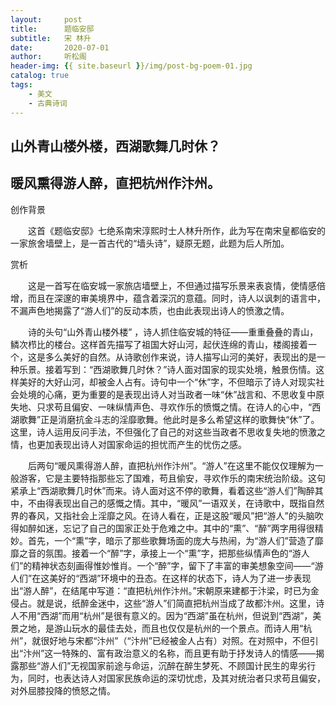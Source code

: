 ```yaml
---
layout:     post
title:      题临安邸
subtitle:   宋 林升
date:       2020-07-01
author:     听松阁
header-img: {{ site.baseurl }}/img/post-bg-poem-01.jpg
catalog: true
tags:
    - 美文
    - 古典诗词
---
```


## 山外青山楼外楼，西湖歌舞几时休？

## 暖风熏得游人醉，直把杭州作汴州。





创作背景



　　这首《题临安邸》七绝系南宋淳熙时士人林升所作，此为写在南宋皇都临安的一家旅舍墙壁上，是一首古代的“墙头诗”，疑原无题，此题为后人所加。





赏析



　　这是一首写在临安城一家旅店墙壁上，不但通过描写乐景来表哀情，使情感倍增，而且在深邃的审美境界中，蕴含着深沉的意蕴。同时，诗人以讽刺的语言中，不漏声色地揭露了“游人们”的反动本质，也由此表现出诗人的愤激之情。



　　诗的头句“山外青山楼外楼” ，诗人抓住临安城的特征——重重叠叠的青山，鳞次栉比的楼台。这样首先描写了祖国大好山河，起伏连绵的青山，楼阁接着一个，这是多么美好的自然。从诗歌创作来说，诗人描写山河的美好，表现出的是一种乐景。接着写到：“西湖歌舞几时休？”诗人面对国家的现实处境，触景伤情。这样美好的大好山河，却被金人占有。诗句中一个“休”字，不但暗示了诗人对现实社会处境的心痛，更为重要的是表现出诗人对当政者一味“休”战言和、不思收复中原失地、只求苟且偏安、一味纵情声色、寻欢作乐的愤慨之情。在诗人的心中，“西湖歌舞”正是消磨抗金斗志的淫靡歌舞。他此时是多么希望这样的歌舞快“休”了。这里，诗人运用反问手法，不但强化了自己的对这些当政者不思收复失地的愤激之情，也更加表现出诗人对国家命运的担忧而产生的忧伤之感。



　　后两句“暖风熏得游人醉，直把杭州作汴州”。“游人”在这里不能仅仅理解为一般游客，它是主要特指那些忘了国难，苟且偷安，寻欢作乐的南宋统治阶级。这句紧承上“西湖歌舞几时休”而来。诗人面对这不停的歌舞，看着这些“游人们”陶醉其中，不由得表现出自己的感慨之情。其中，“暖风”一语双关，在诗歌中，既指自然界的春风，又指社会上淫靡之风。在诗人看在，正是这股“暖风”把“游人”的头脑吹得如醉如迷，忘记了自己的国家正处于危难之中。其中的“熏”、“醉”两字用得很精妙。首先，一个“熏”字，暗示了那些歌舞场面的庞大与热闹，为“游人们”营造了靡靡之音的氛围。接着一个“醉”字，承接上一个“熏”字，把那些纵情声色的“游人们”的精神状态刻画得惟妙惟肖。一个“醉”字，留下了丰富的审美想象空间——“游人们”在这美好的“西湖”环境中的丑态。在这样的状态下，诗人为了进一步表现出“游人醉”，在结尾中写道：“直把杭州作汴州。”宋朝原来建都于汴梁，时已为金侵占。就是说，纸醉金迷中，这些“游人”们简直把杭州当成了故都汴州。这里，诗人不用“西湖”而用“杭州”是很有意义的。因为“西湖”虽在杭州，但说到“西湖”，美景之地，是游山玩水的最佳去处，而且也仅仅是杭州的一个景点。而诗人用“杭州”，就很好地与宋都“汴州”（“汴州”已经被金人占有）对照。在对照中，不但引出“汴州”这一特殊的、富有政治意义的名称，而且更有助于抒发诗人的情感——揭露那些“游人们”无视国家前途与命运，沉醉在醉生梦死、不顾国计民生的卑劣行为，同时，也表达诗人对国家民族命运的深切忧虑，及其对统治者只求苟且偏安，对外屈膝投降的愤怒之情。

